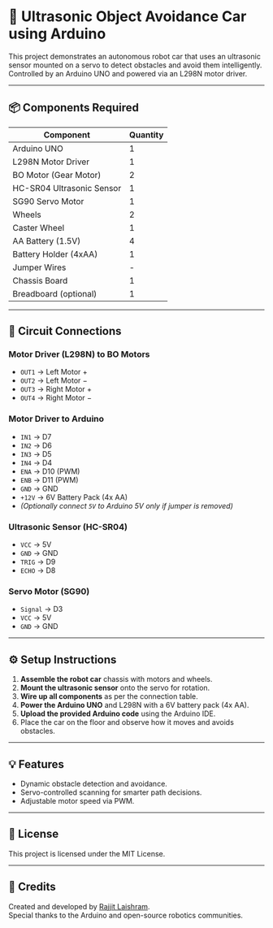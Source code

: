 # 🤖 Ultrasonic Object Avoidance Car using Arduino

This project demonstrates an autonomous robot car that uses an ultrasonic sensor mounted on a servo to detect obstacles and avoid them intelligently. Controlled by an Arduino UNO and powered via an L298N motor driver.

---

## 📦 Components Required

| Component              | Quantity |
|------------------------|----------|
| Arduino UNO            | 1        |
| L298N Motor Driver     | 1        |
| BO Motor (Gear Motor)  | 2        |
| HC-SR04 Ultrasonic Sensor | 1     |
| SG90 Servo Motor       | 1        |
| Wheels                 | 2        |
| Caster Wheel           | 1        |
| AA Battery (1.5V)      | 4        |
| Battery Holder (4xAA)  | 1        |
| Jumper Wires           | -        |
| Chassis Board          | 1        |
| Breadboard (optional)  | 1        |

---

## 🔌 Circuit Connections

### Motor Driver (L298N) to BO Motors

- `OUT1` → Left Motor +
- `OUT2` → Left Motor −  
- `OUT3` → Right Motor +
- `OUT4` → Right Motor −

### Motor Driver to Arduino

- `IN1` → D7  
- `IN2` → D6  
- `IN3` → D5  
- `IN4` → D4  
- `ENA` → D10 (PWM)  
- `ENB` → D11 (PWM)  
- `GND` → GND  
- `+12V` → 6V Battery Pack (4x AA)  
- *(Optionally connect `5V` to Arduino 5V only if jumper is removed)*

### Ultrasonic Sensor (HC-SR04)

- `VCC` → 5V  
- `GND` → GND  
- `TRIG` → D9  
- `ECHO` → D8  

### Servo Motor (SG90)

- `Signal` → D3  
- `VCC` → 5V  
- `GND` → GND  

---

## ⚙️ Setup Instructions

1. **Assemble the robot car** chassis with motors and wheels.
2. **Mount the ultrasonic sensor** onto the servo for rotation.
3. **Wire up all components** as per the connection table.
4. **Power the Arduino UNO** and L298N with a 6V battery pack (4x AA).
5. **Upload the provided Arduino code** using the Arduino IDE.
6. Place the car on the floor and observe how it moves and avoids obstacles.

---

## 💡 Features

- Dynamic obstacle detection and avoidance.
- Servo-controlled scanning for smarter path decisions.
- Adjustable motor speed via PWM.

---

## 📝 License

This project is licensed under the MIT License.

---

## 🙌 Credits

Created and developed by [Rajjit Laishram](https://rajjitlaishram.netlify.app/).  
Special thanks to the Arduino and open-source robotics communities.
